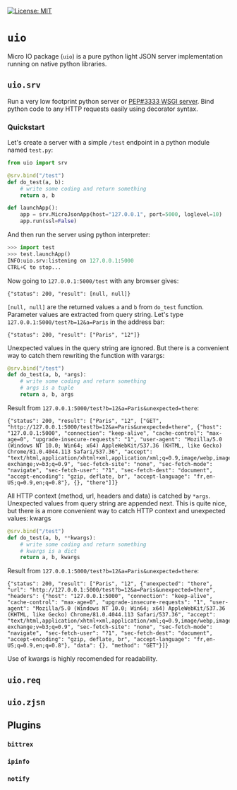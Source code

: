 [![License: MIT](https://img.shields.io/badge/License-MIT-yellow.svg)](https://raw.githubusercontent.com/Moustikitos/micro-io/master/LICENSE)

# `uio`

Micro IO package (`uio`) is a pure python light JSON server implementation running on native python libraries.

## `uio.srv`

Run a very low footprint python server or [PEP#3333 WSGI server](https://www.python.org/dev/peps/pep-3333). Bind python code to any HTTP requests easily using decorator syntax.

### Quickstart

Let's create a server with a simple `/test` endpoint in a python module named `test.py`:

```python
from uio import srv

@srv.bind("/test")
def do_test(a, b):
    # write some coding and return something
    return a, b

def launchApp():
    app = srv.MicroJsonApp(host="127.0.0.1", port=5000, loglevel=10)
    app.run(ssl=False)
```

And then run the server using python interpreter:

```python
>>> import test
>>> test.launchApp()
INFO:uio.srv:listening on 127.0.0.1:5000
CTRL+C to stop...
```

Now going to `127.0.0.1:5000/test` with any browser gives:
```
{"status": 200, "result": [null, null]}
```

`[null, null]` are the returned values `a` and `b` from `do_test` function. Parameter values are extracted from query string. Let's type `127.0.0.1:5000/test?b=12&a=Paris` in the address bar:

```
{"status": 200, "result": ["Paris", "12"]}
```

Unexpected values in the query string are ignored. But there is a convenient way to catch them rewriting the function with varargs:

```python
@srv.bind("/test")
def do_test(a, b, *args):
    # write some coding and return something
    # args is a tuple
    return a, b, args
```

Result from `127.0.0.1:5000/test?b=12&a=Paris&unexpected=there`:

```
{"status": 200, "result": ["Paris", "12", ["GET", "http://127.0.0.1:5000/test?b=12&a=Paris&unexpected=there", {"host": "127.0.0.1:5000", "connection": "keep-alive", "cache-control": "max-age=0", "upgrade-insecure-requests": "1", "user-agent": "Mozilla/5.0 (Windows NT 10.0; Win64; x64) AppleWebKit/537.36 (KHTML, like Gecko) Chrome/81.0.4044.113 Safari/537.36", "accept": "text/html,application/xhtml+xml,application/xml;q=0.9,image/webp,image/apng,*/*;q=0.8,application/signed-exchange;v=b3;q=0.9", "sec-fetch-site": "none", "sec-fetch-mode": "navigate", "sec-fetch-user": "?1", "sec-fetch-dest": "document", "accept-encoding": "gzip, deflate, br", "accept-language": "fr,en-US;q=0.9,en;q=0.8"}, {}, "there"]]}
```

All HTTP context (method, url, headers and data) is catched by `*args`. Unexpected values from query string are appended next. This is quite nice, but there is a more convenient way to catch HTTP context and unexpected values: kwargs

```python
@srv.bind("/test")
def do_test(a, b, **kwargs):
    # write some coding and return something
    # kwargs is a dict
    return a, b, kwargs
```

Result from `127.0.0.1:5000/test?b=12&a=Paris&unexpected=there`:

```
{"status": 200, "result": ["Paris", "12", {"unexpected": "there", "url": "http://127.0.0.1:5000/test?b=12&a=Paris&unexpected=there", "headers": {"host": "127.0.0.1:5000", "connection": "keep-alive", "cache-control": "max-age=0", "upgrade-insecure-requests": "1", "user-agent": "Mozilla/5.0 (Windows NT 10.0; Win64; x64) AppleWebKit/537.36 (KHTML, like Gecko) Chrome/81.0.4044.113 Safari/537.36", "accept": "text/html,application/xhtml+xml,application/xml;q=0.9,image/webp,image/apng,*/*;q=0.8,application/signed-exchange;v=b3;q=0.9", "sec-fetch-site": "none", "sec-fetch-mode": "navigate", "sec-fetch-user": "?1", "sec-fetch-dest": "document", "accept-encoding": "gzip, deflate, br", "accept-language": "fr,en-US;q=0.9,en;q=0.8"}, "data": {}, "method": "GET"}]}
```

Use of kwargs is highly recomended for readability.

## `uio.req`

## `uio.zjsn`

## Plugins

### `bittrex`

### `ipinfo`

### `notify`
